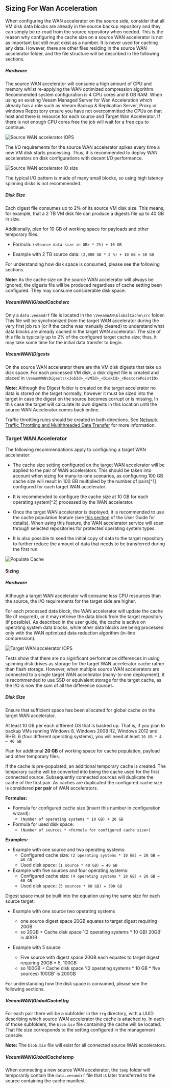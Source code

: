 <!--- This was last Changed 03-05-17 by PS --->
## Sizing For Wan Acceleration
When configuring the WAN accelerator on the source side, consider that all VM disk data blocks are already in the source backup repository and they can simply be re-read from the source repository when needed. This is the reason why configuring the cache size on a source WAN accelerator is not as important but still must exist as a number. It is never used for caching any data. However, there are other files residing in the source WAN accelerator folder, and the file structure will be described in the following sections.

##### Hardware
The source WAN accelerator will consume a high amount of CPU and memory whilst re-applying the WAN optimized compression algorithm. Recommended system configuration is 4 CPU cores and 8 GB RAM. When using an existing Veeam Managed Server for Wan Acceleration which already has a role such as Veeam Backup & Replication Server, Proxy or windows Repository ensure you have not overcommitted the CPUs on that host and there is resource for each source and Target Wan Accelerator. If there is not enough CPU cores free the job will wait for a free cpu to continue.

![Source WAN accelerator IOPS](./wan_acceleration_source_io.png)

The I/O requirements for the source WAN accelerator spikes every time a new VM disk starts processing. Thus, it is recommended to deploy WAN accelerators
on disk configurations with decent I/O performance.

![Source WAN accelerator IO size](./wan_acceleration_source_io_pattern.png)

The typical I/O pattern is made of many small blocks, so using high latency spinning disks is not recommended.

##### Disk Size
Each digest file consumes up to 2% of its source VM disk size. This means, for example, that a 2 TB VM disk file can produce a digests file up to 40 GB in size.

Additionally, plan for 10 GB of working space for payloads and other temporary files.

- Formula: `(<Source data size in GB> * 2%) + 10 GB`

- Example with 2 TB source data: `(2,000 GB * 2 %) + 10 GB = 50 GB`

For understanding how disk space is consumed, please see the following sections.

**Note:** As the cache size on the source WAN accelerator will always be ignored, the digests file will be produced regardless of cache setting been configured. They may consume considerable disk space.

##### VeeamWAN\GlobalCache\src
Only a `data.veeamdrf` file is located in the `\VeeamWAN\GlobalCache\src` folder. This file will be synchronized _from_ the target WAN accelerator during the very first job run (or if the cache was manually cleared) to understand what data blocks are already
cached in the target WAN accelerator. The size of this file is typically up to 2% of the configured target cache size; thus, it may take some
time for the initial data transfer to begin.

##### VeeamWAN\Digests
On the source WAN accelerator there are the VM disk digests that take up disk space. For each processed VM disk, a disk digest file is created and placed in `\VeeamWAN\Digests\<JobId>_<VMId>_<DiskId>_<RestorePointID>`.

**Note:** Although the Digest folder is created on the target accelerator no data is stored on the target normally, however it must be sized into the target in case the digest on the source becomes corrupt or is missing. In this case the target will calculate its own digests in this location until the source WAN Accelerator comes back online.

 Traffic throttling rules should be created in both directions. See [Network Traffic Throttling and Multithreaded Data Transfer](https://helpcenter.veeam.com/archive/backup/95/vsphere/setting_network_traffic_throttling.html) for more information.

### Target WAN Accelerator

The following recommendations apply to configuring a target WAN accelerator:

-   The cache size setting configured on the target WAN accelerator will be applied to the pair of WAN accelerators. This should be taken into account when sizing for many-to-one scenarios, as configuring 100 GB cache size will result in 100 GB multiplied by the number of pairs[^1] configured for each target WAN accelerator.

-   It is recommended to configure the cache size at 10 GB for each operating system[^2] processed by the WAN accelerator. 

-   Once the target WAN accelerator is deployed, it is recommended to use the cache population feature (see [this section](https://helpcenter.veeam.com/archive/backup/95/vsphere/wan_population.html) of the User Guide for details). When using this feature, the WAN accelerator service will scan through selected repositories for protected operating system types.

-   It is also possible to seed the initial copy of data to the target repository to further reduce the amount of data that needs to be transferred during the first run.

![Populate Cache](../media/image24.png)

#### Sizing

##### Hardware
Although a target WAN accelerator will consume less CPU resources than the source, the I/O requirements for the target side are higher.

For each processed data block, the WAN accelerator will update the cache file (if required), or it may retrieve the data block from the target repository
(if possible). As described in the user guide, the cache is active on operating system data blocks, while other data blocks are being processed only with the WAN optimized data reduction algorithm (in-line compression).



![Target WAN accelerator IOPS](./wan_acceleration_target_io.png)

Tests show that there are no significant performance differences in using spinning disk drives as storage for the target WAN accelerator cache rather than flash storage. However, when multiple source WAN accelerators are connected to a single target WAN accelerator (many-to-one deployment), it is recommended to use SSD or equivalent storage for the target cache, as the I/O is now the sum of all the difference sources.

##### Disk Size
Ensure that sufficient space has been allocated for global cache on the target WAN accelerator.

At least 10 GB per each different OS that is backed up. That is, if you plan to backup VMs running Windows 8, Windows 2008 R2, Windows 2012 and RHEL 6 (four different operating systems), you will need at least `10 GB * 4 = 40 GB`

Plan for additional **20 GB** of working space for cache population, payload and other temporary files.

If the cache is pre-populated, an additional temporary cache is created. The temporary cache will be converted into being the cache used for the first connected source. Subsequently connected sources will duplicate the cache of the first pair. As caches are duplicated the configured cache size is considered **per pair** of WAN accelerators.

**Formulas:**

- Formula for configured cache size (insert this number in configuration
  wizard):
  - `(Number of operating systems * 10 GB) + 20 GB`
- Formula for used disk space:
  - `(Number of sources * <formula for configured cache size>)`

**Examples:**
- Example with one source and two operating systems:
  - Configured cache size: `(2 operating systems * 10 GB) + 20 GB = 40 GB`
  - Used disk space: `(1 source * 40 GB) = 40 GB`
- Example with five sources and four operating systems:
  - Configured cache size: `(4 operating systems * 10 GB) + 20 GB = 60 GB`
  - Used disk space: `(5 sources * 60 GB) = 300 GB`

Digest space must be built into the equation using the same size for each source target:

- Example with one source two operating systems
  - one source digest space 20GB equates to target digest requiring 20GB
  - so 20GB + Cache disk space '(2 operating systems * 10 GB) 20GB' is 40GB


- Example with 5 source  
  - Five source with digest space 20GB each equates to target digest requiring 20GB * 5, 100GB
  - so 100GB + Cache disk space '(2 operating systems * 10 GB * five sources) 100GB' is 200GB

For understanding how the disk space is consumed, please see the following sections.

##### VeeamWAN\GlobalCache\trg

For each pair there will be a subfolder in the `trg` directory, with a UUID describing which source WAN accelerator the cache is attached to. In each of those subfolders, the `blob.bin` file containing the cache will be located. That file size corresponds to the setting configured in the management console.

**Note:** The `blob.bin` file will exist for all connected source WAN accelerators.

##### VeeamWAN\GlobalCache\temp
When connecting a new source WAN accelerator, the `temp` folder will temporarily contain the `data.veeamdrf` file that is later transferred to the source containing the cache manifest.
